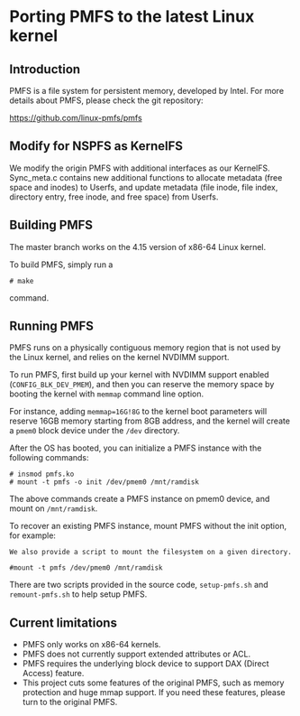 # Porting PMFS to the latest Linux kernel

## Introduction

PMFS is a file system for persistent memory, developed by Intel.
For more details about PMFS, please check the git repository:

https://github.com/linux-pmfs/pmfs

## Modify for NSPFS as KernelFS
We modify the origin PMFS with additional interfaces as our KernelFS. Sync_meta.c contains new additional functions to allocate metadata (free space and inodes) to Userfs, and update metadata (file inode, file index, directory entry, free inode, and free space) from Userfs.  

## Building PMFS
The master branch works on the 4.15 version of x86-64 Linux kernel.

To build PMFS, simply run a

~~~
# make
~~~

command.

## Running PMFS
PMFS runs on a physically contiguous memory region that is not used by the Linux kernel, and relies on the kernel NVDIMM support.

To run PMFS, first build up your kernel with NVDIMM support enabled (`CONFIG_BLK_DEV_PMEM`), and then you can
reserve the memory space by booting the kernel with `memmap` command line option.

For instance, adding `memmap=16G!8G` to the kernel boot parameters will reserve 16GB memory starting from 8GB address, and the kernel will create a `pmem0` block device under the `/dev` directory.

After the OS has booted, you can initialize a PMFS instance with the following commands:


~~~
# insmod pmfs.ko
# mount -t pmfs -o init /dev/pmem0 /mnt/ramdisk 
~~~

The above commands create a PMFS instance on pmem0 device, and mount on `/mnt/ramdisk`.


To recover an existing PMFS instance, mount PMFS without the init option, for example:

~~~
We also provide a script to mount the filesystem on a given directory.
~~~

~~~
#mount -t pmfs /dev/pmem0 /mnt/ramdisk 
~~~

There are two scripts provided in the source code, `setup-pmfs.sh` and `remount-pmfs.sh` to help setup PMFS.

## Current limitations

* PMFS only works on x86-64 kernels.
* PMFS does not currently support extended attributes or ACL.
* PMFS requires the underlying block device to support DAX (Direct Access) feature.
* This project cuts some features of the original PMFS, such as memory protection and huge mmap support. If you need these features, please turn to the original PMFS.
